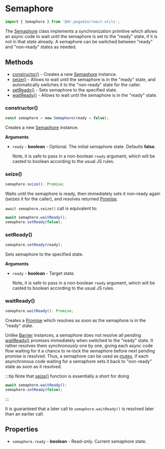 # Semaphore
```jsx
import { Semaphore } from '@dr.pogodin/react-utils';
```
The [Semaphore] class implements a synchronization primitive which allows
an async code to wait until the semaphore is set to the "ready" state, if
it is not in that state already. A semaphore can be switched between "ready"
and "non-ready" states as needed.

## Methods
- [constructor()] - Creates a new [Semaphore] instance.
- [seize()] - Allows to wait until the semaphore is in the "ready" state, and
  automatically switches it to the "non-ready" state for the caller.
- [setReady()] - Sets semaphore to the specified state.
- [waitReady()] - Allows to wait until the semaphore is in the "ready" state.

### constructor()
```jsx
const semaphore = new Semaphore(ready = false);
```
Creates a new [Semaphore] instance.

**Arguments**
- `ready` - **boolean** - Optional. The initial semaphore state.
  Defaults **false**.

  Note, it is safe to pass in a non-boolean `ready` argument, which will be
  casted to boolean according to the usual JS rules.

### seize()
```jsx
semaphore.seize(): Promise;
```
Waits until the semaphore is ready, then immediately sets it non-ready again
(seizes it for the caller), and resolves returned [Promise].

`await semaphore.seize()` call is equivalent to:
```jsx
await semaphore.waitReady();
semaphore.setReady(false);
```

### setReady()
```jsx
semaphore.setReady(ready);
```
Sets semaphore to the specified state.

**Arguments**
- `ready` - **boolean** - Target state.

  Note, it is safe to pass in a non-boolean `ready` argument, which will be
  casted to boolean according to the usual JS rules.

### waitReady()
```jsx
semaphore.waitReady(): Promise;
```
Creates a [Promise] which resolves as soon as the semaphore is in the "ready"
state.

Unlike [Barrier] instances, a semaphore does not resolve all pending
[waitReady()] promises immediately when switched to the "ready" state.
It rather resolves them _synchronously_ one by one, giving each async
code flow waiting for it a chance to re-lock the semaphore before next
pending promise is resolved. Thus, a semaphore can be used as [mutex],
if each asynchronous code waiting for a semaphore sets it back to "non-ready"
state as soon as it resolved.

:::tip
Note that [seize()] function is essentially a short for doing
```js
await semaphore.waitReady();
semaphore.setReady(false);
```
:::

It is guaranteed that a later call to `semaphore.waitReady()` is resolved
later than an earlier call.

## Properties
- `semaphore.ready` - **boolean** - Read-only. Current semaphore state.

<!-- Re-usable links below -->

[Barrier]: /docs/api/classes/Barrier
[constructor()]: #constructor
[mutex]: https://en.wikipedia.org/wiki/Mutual_exclusion
[Promise]: https://developer.mozilla.org/en-US/docs/Web/JavaScript/Reference/Global_Objects/Promise
[Semaphore]: /docs/api/classes/Semaphore
[seize()]: #seize
[setReady()]: #setready
[waitReady()]: #waitready
